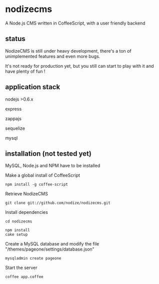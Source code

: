 nodizecms
=========

A Node.js CMS written in CoffeeScript, with a user friendly backend

status
------

NodizeCMS is still under heavy development, there's a ton of unimplemented features and even more bugs.

It's not ready for production yet, but you still can start to play with it and have plenty of fun !

application stack
-----------------
nodejs >0.6.x

express

zappajs

sequelize

mysql

installation (not tested yet)
------------

MySQL, Node.js and NPM have to be installed

Make a global install of CoffeeScript
```
npm install -g coffee-script
```

Retrieve NodizeCMS
```
git clone git://github.com/nodize/nodizecms.git
```

Install dependencies
```
cd nodizecms

npm install
cake setup
```

Create a MySQL database and modify the file "/themes/pageone/settings/database.json"
```
mysqladmin create pageone
```

Start the server
```
coffee app.coffee
```
